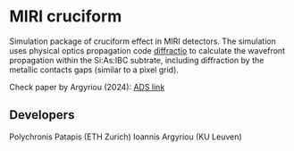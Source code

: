 # MIRI cruciform
Simulation package of cruciform effect in MIRI detectors. The simulation uses physical optics propagation code [diffractio](https://diffractio.readthedocs.io/en/latest/) to calculate the wavefront propagation within the Si:As:IBC subtrate, including diffraction by the metallic contacts gaps (similar to a pixel grid).

Check paper by Argyriou (2024): [ADS link](https://ui.adsabs.harvard.edu/abs/2024SPIE13103E..1FA/abstract)

## Developers
Polychronis Patapis (ETH Zurich)
Ioannis Argyriou (KU Leuven)
